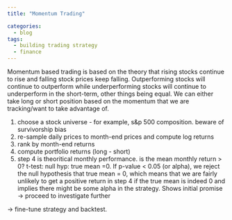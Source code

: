 ```yaml
---
title: "Momentum Trading"

categories:
  - blog
tags:
  - building trading strategy
  - finance
---
```



Momentum based trading is based on the theory that rising stocks continue to rise and falling stock prices keep falling. Outperforming stocks will continue to outperform while underperforming stocks will continue to underperform in the short-term, other things being equal.
We can either take long or short position based on the momentum that we are tracking/want to take advantage of.

1. choose a stock universe - for example, s&p 500 composition. beware of survivorship bias
2. re-sample daily prices to month-end prices and compute log returns
3. rank by month-end returns
4. compute portfolio returns (long - short)
5. step 4 is theoritical monthly performance. is the mean monthly return > 0? t-test: null hyp: true mean =0. If p-value < 0.05 (or alpha), we reject the null hypothesis that true mean = 0, which means that we are fairly unlikely to get a positive return in step 4 if the true mean is indeed 0 and implies there might be some alpha in the strategy. Shows initial promise -> proceed to investigate further 


-> fine-tune strategy and backtest.



